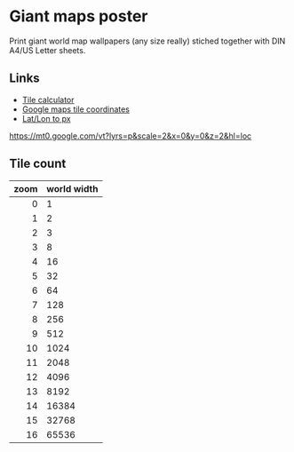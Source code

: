 # Giant maps poster

Print giant world map wallpapers (any size really) stiched together with DIN A4/US Letter sheets.

## Links
- [Tile calculator](http://tools.geofabrik.de/calc/#type=geofabrik_standard&bbox=-113.663637,-22.332206,131.605721,79.206786&grid=1)
- [Google maps tile coordinates](http://www.maptiler.org/google-maps-coordinates-tile-bounds-projection/)
- [Lat/Lon to px](https://developers.google.com/maps/documentation/javascript/examples/map-coordinates)

https://mt0.google.com/vt?lyrs=p&scale=2&x=0&y=0&z=2&hl=loc

## Tile count
| zoom | world width |
|-----:|-------------|
|    0 | 1           |
|    1 | 2           |
|    2 | 3           |
|    3 | 8           |
|    4 | 16          |
|    5 | 32          |
|    6 | 64          |
|    7 | 128         |
|    8 | 256         |
|    9 | 512         |
|   10 | 1024        |
|   11 | 2048        |
|   12 | 4096        |
|   13 | 8192        |
|   14 | 16384       |
|   15 | 32768       |
|   16 | 65536       |
